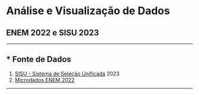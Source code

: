 # Análise e Visualização de Dados

## ENEM 2022 e SISU 2023

---

## * Fonte de Dados

1. [SISU - Sistema de Seleção Unificada](https://sisu.mec.gov.br/#/relatorio#onepage) 2023
2. [Microdados ENEM 2022](https://www.gov.br/inep/pt-br/assuntos/noticias/enem/divulgados-microdados-do-enem-2022)

---
